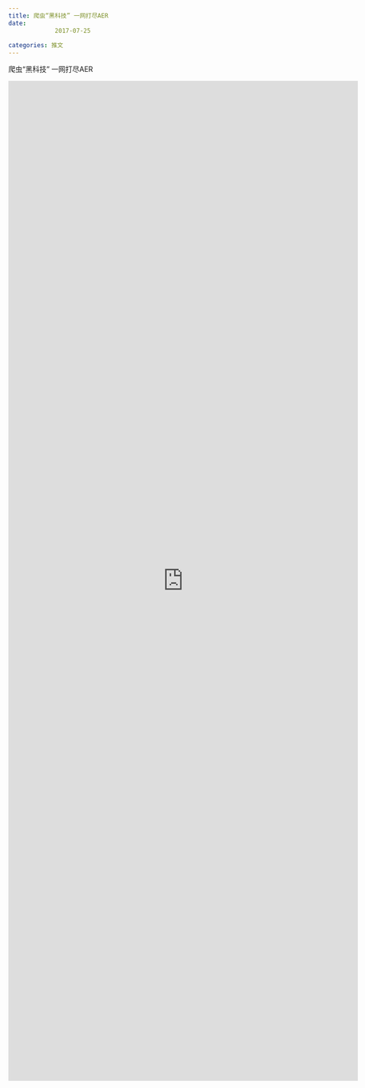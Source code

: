 ```yaml
---
title: 爬虫“黑科技” 一网打尽AER
date: 
             2017-07-25
            
categories: 推文
---
```

爬虫“黑科技” 一网打尽AER<!--more-->
<iframe src="http://202.114.234.173:8669/appbbs/Stata_Article/@爬虫“黑科技” 一网打尽AER.htm" width="700px" height="2000px" scrolling="auto" frameborder=0 ></iframe>